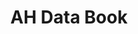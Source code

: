 ---
#This is just for you to quickly see what the file is - it can be anything you want
title: AH Data Book

#This must match the level for the page you want it to appear on
level: Additional

#This must match the category id for the table the table you wish this to appear in
category: databooklets

#This must match the subject you wish this to appear in
subject: Chemistry

#There should be an entry here for each column in the table you wish to populate:
Level of Study: AH
Data Book:
   url: /chemistry/additional/databooks/HandAHChemDataBookletJun2021.pdf
   link_text: AH Data Booklet
---